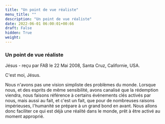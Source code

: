 ```yaml
---
title: "Un point de vue réaliste"
menu_title: ""
description: "Un point de vue réaliste"
date: 2022-06-01 06:00:01+00:66
draft: False
hidden: True
weight:
---
```

### Un point de vue réaliste

Jésus - reçu par FAB le 22 Mai 2008, Santa Cruz, Californie, USA.

C'est moi, Jésus.

Nous n'avons pas une vision simpliste des problèmes du monde. Lorsque nous, et des esprits de même sensibilité, avons canalisé que la rédemption viendra, nous faisons référence à certains événements clés activés par nous, mais aussi au fait, et c'est un fait, que pour de nombreuses raisons impérieuses, l'humanité se prépare à un grand bond en avant. Nous allons donc faciliter ce qui est déjà une réalité dans le monde, prêt à être activé au moment approprié.